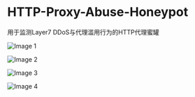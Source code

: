 # HTTP-Proxy-Abuse-Honeypot
用于监测Layer7 DDoS与代理滥用行为的HTTP代理蜜罐

![Image 1](https://www.freeimg.cn/i/2024/01/01/6591cb8a6d48c.jpg)

![Image 2](https://www.freeimg.cn/i/2024/01/01/6591cb749773b.jpg)

![Image 3](https://www.freeimg.cn/i/2024/01/01/6591cb74e7122.jpg)


![Image 4](https://www.freeimg.cn/i/2024/01/01/6591cb8a43f8a.jpg)
